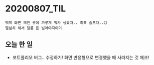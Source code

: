 # 20200807_TIL

```
맥북 화면 깨진 곳에 까맣게 뭐가 생겼따.. 흑흑 슬프다..😥  
열심히 해서 얼릉 돈 벌어야지이이
```



## 오늘 한 일

- 포트폴리오 버그.. 수정하기! 화면 반응형으로 변경했을 때 사라지는 것 체크!

